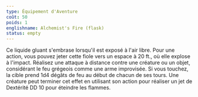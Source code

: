 ```yaml
---
type: Équipement d'Aventure
coût: 50
poids: 1
englishname: Alchemist's Fire (flask)
status: empty
---
```

Ce liquide gluant s'embrase lorsqu'il est exposé à l'air libre. Pour une action, vous pouvez jeter cette fiole vers un espace à 20 ft., où elle explose à l'impact. Réalisez une attaque à distance contre une créature ou un objet, considérant le feu grégeois comme une arme improvisée. Si vous touchez, la cible prend 1d4 dégâts de feu au début de chacun de ses tours. Une créature peut terminer cet effet en utilisant son action pour réaliser un jet de Dextérité DD 10 pour éteindre les flammes.